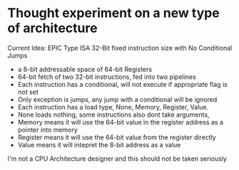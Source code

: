 # Thought experiment on a new type of architecture

Current Idea: EPIC Type ISA 32-Bit fixed instruction size with No Conditional Jumps

- a 8-bit addressable space of 64-bit Registers
- 64-bit fetch of two 32-bit instructions, fed into two pipelines
- Each instruction has a conditional, will not execute if appropriate flag is not set
- Only exception is jumps, any jump with a conditional will be ignored
- Each instruction has a load type, None, Memory, Register, Value.
- None loads nothing, some instructions also dont take arguments,
- Memory means it will use the 64-bit value in the register address as a pointer into memory
- Register means it will use the 64-bit value from the register directly
- Value means it will intepret the 8-bit address as a value

I'm not a CPU Architecture designer and this should not be taken seriously